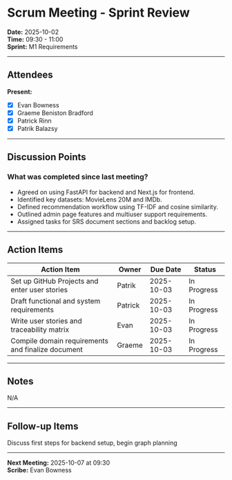 # Scrum Meeting - Sprint Review

**Date:** 2025-10-02  
**Time:** 09:30 - 11:00  
**Sprint:** M1 Requirements

---

## Attendees

**Present:**
- [x] Evan Bowness
- [x] Graeme Beniston Bradford
- [x] Patrick Rinn
- [x] Patrik Balazsy

---

## Discussion Points

### What was completed since last meeting?
- Agreed on using FastAPI for backend and Next.js for frontend.
- Identified key datasets: MovieLens 20M and IMDb.
- Defined recommendation workflow using TF-IDF and cosine similarity.
- Outlined admin page features and multiuser support requirements.
- Assigned tasks for SRS document sections and backlog setup.

---

## Action Items

| Action Item | Owner | Due Date | Status |
|-------------|-------|----------|--------|
| Set up GitHub Projects and enter user stories | Patrik | 2025-10-03 | In Progress |
| Draft functional and system requirements | Patrick | 2025-10-03 | In Progress |
| Write user stories and traceability matrix | Evan | 2025-10-03 | In Progress |
| Compile domain requirements and finalize document | Graeme | 2025-10-03 | In Progress |

---

## Notes

N/A

---

## Follow-up Items

Discuss first steps for backend setup, begin graph planning

---

**Next Meeting:** 2025-10-07 at 09:30  
**Scribe:** Evan Bowness

